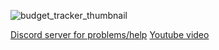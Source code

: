 ![budget_tracker_thumbnail](https://github.com/Kliton/budget_tracker/assets/10452377/118d026f-8321-46aa-afdf-c3c702cd713a)

[Discord server for problems/help](https://discord.gg/Gc3ShuJrYE)
[Youtube video](https://youtu.be/nANLXwxZxks)
